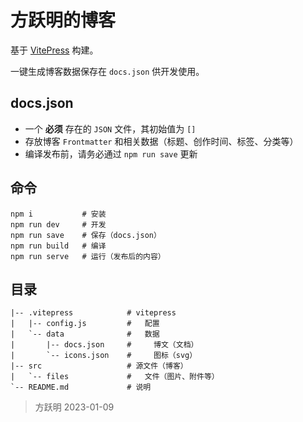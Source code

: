 # 方跃明的博客

基于 [VitePress] 构建。

一键生成博客数据保存在 `docs.json` 供开发使用。

## docs.json

- 一个 **必须** 存在的 `JSON` 文件，其初始值为 `[]`
- 存放博客 `Frontmatter` 和相关数据（标题、创作时间、标签、分类等）
- 编译发布前，请务必通过 `npm run save` 更新

## 命令

```shell
npm i           # 安装
npm run dev     # 开发
npm run save    # 保存（docs.json）
npm run build   # 编译
npm run serve   # 运行（发布后的内容）
```

## 目录

```
|-- .vitepress            # vitepress
|   |-- config.js         #   配置
|   `-- data              #   数据
|       |-- docs.json     #     博文（文档）
|       `-- icons.json    #     图标（svg）
|-- src                   # 源文件（博客）
|   `-- files             #   文件（图片、附件等）
`-- README.md             # 说明
```

> 方跃明
> 2023-01-09

[VitePress]: https://vitepress.vuejs.org/